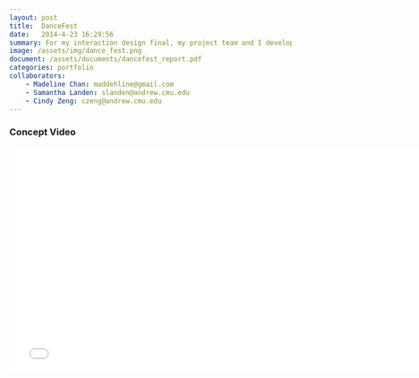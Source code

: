```yaml
---
layout: post
title:  DanceFest
date:   2014-4-23 16:29:56
summary: For my interaction design final, my project team and I developed a ubiquitous computing system that improves EDM concerts. The system, dubbed DanceFest, captures dance moves of individuals at concerts and exhibits them to the crowd. 
image: /assets/img/dance_fest.png
document: /assets/documents/dancefest_report.pdf
categories: portfolio
collaborators:
    - Madeline Chan: maddehline@gmail.com
    - Samantha Landen: slanden@andrew.cmu.edu
    - Cindy Zeng: czeng@andrew.cmu.edu
---
```


<a name="video"></a>
<h3 data-magellan-destination="video">Concept Video</h3>

<iframe width="760" height="400" src="//www.youtube.com/embed/bhv2wQB0Eoc" frameborder="0" allowfullscreen style="display: block; margin-left: auto; margin-right: auto;"></iframe>
<br/>
<br/>